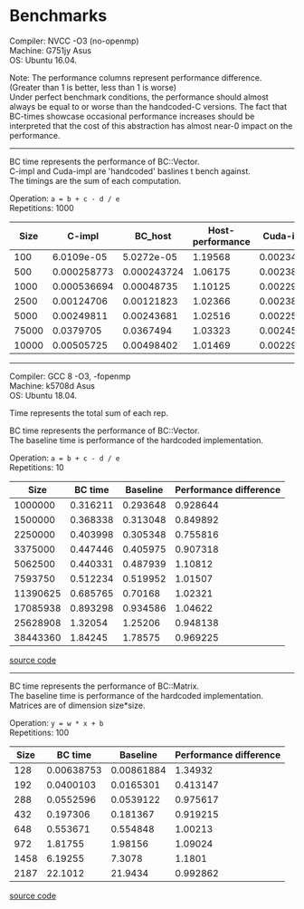 # Benchmarks 

Compiler: NVCC -O3 (no-openmp)  
Machine: G751jy Asus  
OS: Ubuntu 16.04.  


Note:
The performance columns represent performance difference. (Greater than 1 is better, less than 1 is worse)  
Under perfect benchmark conditions, the performance should almost always be equal to or worse than the 
handcoded-C versions. The fact that BC-times showcase occasional performance increases should be interpreted that the cost of this abstraction has almost near-0 impact on the performance. 

----------------------------------------------------------------------------------------


BC time represents the performance of BC::Vector<float>.   
C-impl and Cuda-impl are 'handcoded' baslines t bench against.   
The timings are the sum of each computation.  

Operation: `a = b + c - d / e`   
Repetitions: 1000  


| Size | C-impl | BC_host | Host-performance | Cuda-impl | BC_device | Device-Performance | 
| ---  | --- | --- | --- | --- | --- | --- | 
|100|6.0109e-05|5.0272e-05|1.19568|0.00234129|0.00229101|1.02194|
|500|0.000258773|0.000243724|1.06175|0.00238337|0.00230816|1.03258|
|1000|0.000536694|0.00048735|1.10125|0.00229887|0.00232279|0.989702|
|2500|0.00124706|0.00121823|1.02366|0.00238673|0.00234499|1.0178|
|5000|0.00249811|0.00243681|1.02516|0.00225909|0.00233199|0.968739|
|75000|0.0379705|0.0367494|1.03323|0.00245717|0.00240522|1.0216|
|10000|0.00505725|0.00498402|1.01469|0.00229609|0.00232528|0.987449|


----------------------------------------------------------------------------------------
Compiler: GCC 8 -O3, -fopenmp  
Machine: k5708d Asus  
OS: Ubuntu 18.04.  

Time represents the total sum of each rep.


BC time represents the performance of BC::Vector<double>.  
The baseline time is performance of the hardcoded implementation.  
  
Operation: `a = b + c - d / e`  
Repetitions: 10

|Size | BC time | Baseline | Performance difference |
| --- | --- | --- | --- |
|1000000|0.316211|0.293648|0.928644|
|1500000|0.368338|0.313048|0.849892|
|2250000|0.403998|0.305348|0.755816|
|3375000|0.447446|0.405975|0.907318|
|5062500|0.440331|0.487939|1.10812|
|7593750|0.512234|0.519952|1.01507|
|11390625|0.685765|0.70168|1.02321|
|17085938|0.893298|0.934586|1.04622|
|25628908|1.32054|1.25206|0.948138|
|38443360|1.84245|1.78575|0.969225|

[source code](https://github.com/josephjaspers/BlackCat_Tensors/blob/master/benchmarks/elementwise.h)

------------------------------------------------------------------------------------------

BC time represents the performance of BC::Matrix<double>.  
The baseline time is performance of the hardcoded implementation.  
Matrices are of dimension size*size. 

Operation: `y = w * x + b`  
Repetitions: 100

|Size | BC time | Baseline | Performance difference |
| --- | --- | --- | --- |
|128|0.00638753|0.00861884|1.34932|
|192|0.0400103|0.0165301|0.413147|
|288|0.0552596|0.0539122|0.975617|
|432|0.197306|0.181367|0.919215|
|648|0.553671|0.554848|1.00213|
|972|1.81755|1.98156|1.09024|
|1458|6.19255|7.3078|1.1801|
|2187|22.1012|21.9434|0.992862|

[source code](https://github.com/josephjaspers/BlackCat_Tensors/blob/master/benchmarks/benchmark_matmul_reordering.h)


